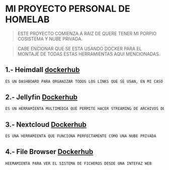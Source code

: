 # MI PROYECTO PERSONAL DE HOMELAB
> ESTE PROYECTO COMIENZA A RAIZ DE QUERE TENER MI PORPIO COSISTEMA Y NUBE PRIVADA.

>CABE  ENCIONAR QUE SE ESTA USANDO DOCKER PARA EL MONTAJE DE TODAS ESTAS HERRAMIENTAS AQUI MENCIONADAS.


## 1.- Heimdall [dockerhub](https://hub.docker.com/r/linuxserver/heimdall)
```txt
ES UN DASHBOARD PARA ORGANIZAR TODOS LOS LINKS QUE SE USAN, EN MI CASO PONGO TODAS LAS URL DE LOS SERVICIOS QUE SE ESTAN EJECUTANDO EN MIS SERVIDORES. 
```

## 2.- Jellyfin [Dockerhub](https://hub.docker.com/r/jellyfin/jellyfin)

```txt
ES UN HERRAMIENTA MULTIMEDIA QUE PERMITE HACER STREAMING DE ARCHIVOS DE PELICULAS
```
## 3.- Nextcloud [Dockerhub](https://hub.docker.com/r/linuxserver/nextcloud)
```txt
ES UNA HERRAMIENTA QUE FUNCIONA PERFECTAMENTE COMO UNA NUBE PRIVADA 
```
## 4.- File Browser [Dockerhub](https://hub.docker.com/r/filebrowser/filebrowser)
```txt
HEERAMIENTA PARA VER EL SISTEMA DE FICHEROS DESDE UNA INTEFAZ WEB
```
